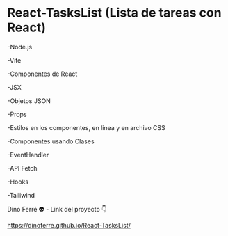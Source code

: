 # React-TasksList (Lista de tareas con React)

-Node.js

-Vite

-Componentes de React

-JSX

-Objetos JSON

-Props

-Estilos en los componentes, en linea y en archivo CSS

-Componentes usando Clases

-EventHandler

-API Fetch

-Hooks

-Tailiwind

Dino Ferré 👽 - Link del proyecto 👇

https://dinoferre.github.io/React-TasksList/
